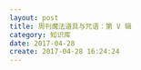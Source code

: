 ```yaml
---
layout: post
title: 周刊魔法道具与咒语：第 V 辑
category: 知识库
date: 2017-04-28
create: 2017-04-28 16:24:24
---
```

